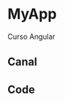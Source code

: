 # MyApp

Curso Angular

## Canal
[pildorasinformaticas]: https://www.youtube.com/watch?v=fXpMiweCC_o&list=PLU8oAlHdN5BnNAe8zXnuBNzKID39DUwcO

## Code 

